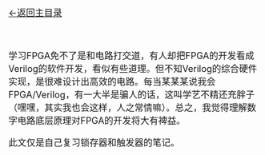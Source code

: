[<font size=4>←返回主目录<font>](../README.md)
</br></br></br>

学习FPGA免不了是和电路打交道，有人却把FPGA的开发看成Verilog的软件开发，看似有些道理。但不知Verilog的综合硬件实现，是很难设计出高效的电路。每当某某某说我会FPGA/Verilog，有一大半是骗人的话，这叫学艺不精还充胖子（嘿嘿，其实我也会这样，人之常情嘛）。总之，我觉得理解数字电路底层原理对FPGA的开发将大有裨益。

此文仅是自己复习锁存器和触发器的笔记。



